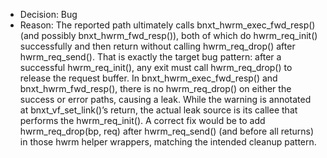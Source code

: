 - Decision: Bug
- Reason: The reported path ultimately calls bnxt_hwrm_exec_fwd_resp() (and possibly bnxt_hwrm_fwd_resp()), both of which do hwrm_req_init() successfully and then return without calling hwrm_req_drop() after hwrm_req_send(). That is exactly the target bug pattern: after a successful hwrm_req_init(), any exit must call hwrm_req_drop() to release the request buffer. In bnxt_hwrm_exec_fwd_resp() and bnxt_hwrm_fwd_resp(), there is no hwrm_req_drop() on either the success or error paths, causing a leak. While the warning is annotated at bnxt_vf_set_link()’s return, the actual leak source is its callee that performs the hwrm_req_init(). A correct fix would be to add hwrm_req_drop(bp, req) after hwrm_req_send() (and before all returns) in those hwrm helper wrappers, matching the intended cleanup pattern.

